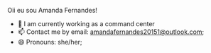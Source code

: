 Oii eu sou Amanda Fernandes!

- 🔭 I am currently working as a command center 
- 📫  Contact me by email: amandafernandes20151@outlook.com;
- 😄 Pronouns:  she/her;
